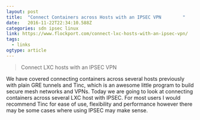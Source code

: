 ```yaml
---
layout: post 
title:  "Connect Containers across Hosts with an IPSEC VPN        " 
date:   2016-11-22T22:34:10.588Z 
categories: sdn ipsec linux
link: https://www.flockport.com/connect-lxc-hosts-with-an-ipsec-vpn/ 
tags:
  - links
ogtype: article 
---
```


> Connect LXC hosts with an IPSEC VPN

We have covered connecting containers across several hosts previously with plain GRE tunnels and Tinc, which is an awesome little program to build secure mesh networks and VPNs. Today we are going to look at connecting containers across several LXC host with IPSEC. For most users I would recommend Tinc for ease of use, flexibility and performance however there may be some cases where using IPSEC may make sense.